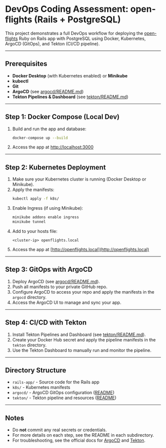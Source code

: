 # DevOps Coding Assessment: open-flights (Rails + PostgreSQL)

This project demonstrates a full DevOps workflow for deploying the [open-flights](https://github.com/zayneio/open-flights) Ruby on Rails app with PostgreSQL using Docker, Kubernetes, ArgoCD (GitOps), and Tekton (CI/CD pipeline).

---

## Prerequisites
- **Docker Desktop** (with Kubernetes enabled) or **Minikube**
- **kubectl**
- **Git**
- **ArgoCD** (see [argocd/README.md](./argocd/README.md))
- **Tekton Pipelines & Dashboard** (see [tekton/README.md](./tekton/README.md))

---

## Step 1: Docker Compose (Local Dev)

1. Build and run the app and database:
   ```sh
   docker-compose up --build
   ```
2. Access the app at [http://localhost:3000](http://localhost:3000)

---

## Step 2: Kubernetes Deployment

1. Make sure your Kubernetes cluster is running (Docker Desktop or Minikube).
2. Apply the manifests:
   ```sh
   kubectl apply -f k8s/
   ```
3. Enable Ingress (if using Minikube):
   ```sh
   minikube addons enable ingress
   minikube tunnel
   ```
4. Add to your hosts file:
   ```
   <cluster-ip> openflights.local
   ```
5. Access the app at [http://openflights.local](http://openflights.local)

---

## Step 3: GitOps with ArgoCD

1. Deploy ArgoCD (see [argocd/README.md](./argocd/README.md)).
2. Push all manifests to your private GitHub repo.
3. Configure ArgoCD to access your repo and apply the manifests in the `argocd` directory.
4. Access the ArgoCD UI to manage and sync your app.

---

## Step 4: CI/CD with Tekton

1. Install Tekton Pipelines and Dashboard (see [tekton/README.md](./tekton/README.md)).
2. Create your Docker Hub secret and apply the pipeline manifests in the `tekton` directory.
3. Use the Tekton Dashboard to manually run and monitor the pipeline.

---

## Directory Structure
- `rails-app/` - Source code for the Rails app
- `k8s/` - Kubernetes manifests
- `argocd/` - ArgoCD GitOps configuration ([README](./argocd/README.md))
- `tekton/` - Tekton pipeline and resources ([README](./tekton/README.md))

---

## Notes
- Do **not** commit any real secrets or credentials.
- For more details on each step, see the README in each subdirectory.
- For troubleshooting, see the official docs for [ArgoCD](https://argo-cd.readthedocs.io/en/stable/) and [Tekton](https://tekton.dev/docs/). 